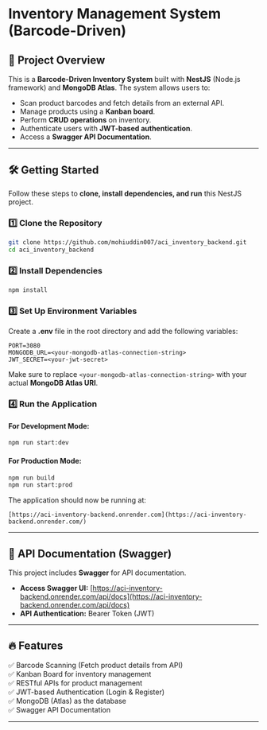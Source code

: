 # Inventory Management System (Barcode-Driven)

## 🚀 Project Overview

This is a **Barcode-Driven Inventory System** built with **NestJS** (Node.js framework) and **MongoDB Atlas**. The system allows users to:

- Scan product barcodes and fetch details from an external API.
- Manage products using a **Kanban board**.
- Perform **CRUD operations** on inventory.
- Authenticate users with **JWT-based authentication**.
- Access a **Swagger API Documentation**.

---

## 🛠️ Getting Started

Follow these steps to **clone, install dependencies, and run** this NestJS project.

### 1️⃣ Clone the Repository

```sh
git clone https://github.com/mohiuddin007/aci_inventory_backend.git
cd aci_inventory_backend
```

### 2️⃣ Install Dependencies

```sh
npm install
```

### 3️⃣ Set Up Environment Variables

Create a **.env** file in the root directory and add the following variables:

```env
PORT=3080
MONGODB_URL=<your-mongodb-atlas-connection-string>
JWT_SECRET=<your-jwt-secret>
```

Make sure to replace `<your-mongodb-atlas-connection-string>` with your actual **MongoDB Atlas URI**.

### 4️⃣ Run the Application

#### **For Development Mode:**

```sh
npm run start:dev
```

#### **For Production Mode:**

```sh
npm run build
npm run start:prod
```

The application should now be running at:

```
[https://aci-inventory-backend.onrender.com](https://aci-inventory-backend.onrender.com/)
```

---

## 📖 API Documentation (Swagger)

This project includes **Swagger** for API documentation.

- **Access Swagger UI:** [https://aci-inventory-backend.onrender.com/api/docs](https://aci-inventory-backend.onrender.com/api/docs)
- **API Authentication:** Bearer Token (JWT)

---

## 🔥 Features

✅ Barcode Scanning (Fetch product details from API)\
✅ Kanban Board for inventory management\
✅ RESTful APIs for product management\
✅ JWT-based Authentication (Login & Register)\
✅ MongoDB (Atlas) as the database\
✅ Swagger API Documentation

---


